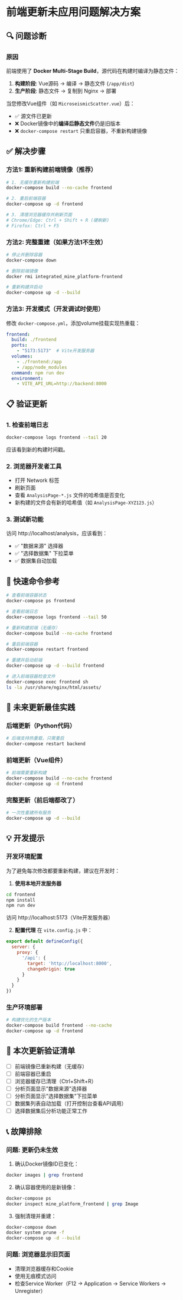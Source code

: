 # 前端更新未应用问题解决方案

## 🔍 问题诊断

### 原因
前端使用了 **Docker Multi-Stage Build**，源代码在构建时编译为静态文件：
1. **构建阶段**: Vue源码 → 编译 → 静态文件 (`/app/dist`)
2. **生产阶段**: 静态文件 → 复制到 Nginx → 部署

当您修改Vue组件（如 `MicroseismicScatter.vue`）后：
- ✅ 源文件已更新
- ❌ Docker镜像中的**编译后静态文件**仍是旧版本
- ❌ `docker-compose restart` 只重启容器，不重新构建镜像

## ✅ 解决步骤

### 方法1: 重新构建前端镜像（推荐）

```bash
# 1. 无缓存重新构建前端
docker-compose build --no-cache frontend

# 2. 重启前端容器
docker-compose up -d frontend

# 3. 清理浏览器缓存并刷新页面
# Chrome/Edge: Ctrl + Shift + R (硬刷新)
# Firefox: Ctrl + F5
```

### 方法2: 完整重建（如果方法1不生效）

```bash
# 停止并删除容器
docker-compose down

# 删除前端镜像
docker rmi integrated_mine_platform-frontend

# 重新构建并启动
docker-compose up -d --build
```

### 方法3: 开发模式（开发调试时使用）

修改 `docker-compose.yml`，添加volume挂载实现热重载：

```yaml
frontend:
  build: ./frontend
  ports:
    - "5173:5173"  # Vite开发服务器
  volumes:
    - ./frontend:/app
    - /app/node_modules
  command: npm run dev
  environment:
    - VITE_API_URL=http://backend:8000
```

## 📋 验证更新

### 1. 检查前端日志
```bash
docker-compose logs frontend --tail 20
```

应该看到新的构建时间戳。

### 2. 浏览器开发者工具
- 打开 Network 标签
- 刷新页面
- 查看 `AnalysisPage-*.js` 文件的哈希值是否变化
- 新构建的文件会有新的哈希值（如 `AnalysisPage-XYZ123.js`）

### 3. 测试新功能
访问 http://localhost/analysis，应该看到：
- ✅ "数据来源" 选择器
- ✅ "选择数据集" 下拉菜单
- ✅ 数据集自动加载

## 🚀 快速命令参考

```bash
# 查看前端容器状态
docker-compose ps frontend

# 查看前端日志
docker-compose logs frontend --tail 50

# 重新构建前端（无缓存）
docker-compose build --no-cache frontend

# 重启前端容器
docker-compose restart frontend

# 重建并启动前端
docker-compose up -d --build frontend

# 进入前端容器检查文件
docker-compose exec frontend sh
ls -la /usr/share/nginx/html/assets/
```

## 🔄 未来更新最佳实践

### 后端更新（Python代码）
```bash
# 后端支持热重载，只需重启
docker-compose restart backend
```

### 前端更新（Vue组件）
```bash
# 前端需要重新构建
docker-compose build --no-cache frontend
docker-compose up -d frontend
```

### 完整更新（前后端都改了）
```bash
# 一次性重建所有服务
docker-compose up -d --build
```

## 💡 开发提示

### 开发环境配置
为了避免每次修改都要重新构建，建议在开发时：

1. **使用本地开发服务器**
```bash
cd frontend
npm install
npm run dev
```
访问 http://localhost:5173（Vite开发服务器）

2. **配置代理**
在 `vite.config.js` 中：
```javascript
export default defineConfig({
  server: {
    proxy: {
      '/api': {
        target: 'http://localhost:8000',
        changeOrigin: true
      }
    }
  }
})
```

### 生产环境部署
```bash
# 构建优化的生产版本
docker-compose build frontend --no-cache
docker-compose up -d frontend
```

## 🎯 本次更新验证清单

- [ ] 前端镜像已重新构建（无缓存）
- [ ] 前端容器已重启
- [ ] 浏览器缓存已清理（Ctrl+Shift+R）
- [ ] 分析页面显示"数据来源"选择器
- [ ] 分析页面显示"选择数据集"下拉菜单
- [ ] 数据集列表自动加载（打开控制台查看API调用）
- [ ] 选择数据集后分析功能正常工作

## 📞 故障排除

### 问题: 更新仍未生效
1. 确认Docker镜像ID已变化：
```bash
docker images | grep frontend
```

2. 确认容器使用的是新镜像：
```bash
docker-compose ps
docker inspect mine_platform_frontend | grep Image
```

3. 强制清理并重建：
```bash
docker-compose down
docker system prune -f
docker-compose up -d --build
```

### 问题: 浏览器显示旧页面
- 清理浏览器缓存和Cookie
- 使用无痕模式访问
- 检查Service Worker（F12 → Application → Service Workers → Unregister）

